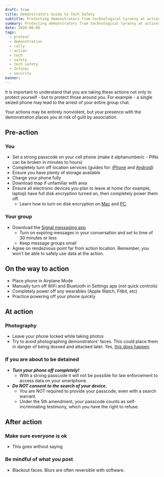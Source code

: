 ```yaml
---
draft: true
title: Demonstrators Guide to Tech Safety
subtitle: Protecting demonstrators from technological tyranny at actions
summary: Protecting demonstrators from technological tyranny at actions
date: 2020-06-06
tags:
  - protest
  - demonstration
  - rally
  - action
  - tech
  - safety
  - tech safety
  - InfoSec
  - security
banner:
---
```


It is important to understand that you are taking these actions not only to protect yourself - but to protect those around you. For example - a single seized phone may lead to the arrest of your entire group chat.

Your actions may be entirely nonviolent, but your presence with the demonstration places you at risk of guilt by association.

## Pre-action

### You

- Set a strong passcode on your cell phone (make it alphanumberic - PINs can be broken in minutes to hours)
- Completely turn off location services (guides for: [iPhone](https://support.apple.com/en-us/HT207092) and [Android](https://support.google.com/accounts/answer/3467281?hl=en))
- Ensure you have plenty of storage available
- Charge your phone fully
- Download map if unfamiliar with area
- Ensure all electronic devices you plan to leave at home (for example, laptop) have full disk encryption turned on, then completely power them off.
  - Learn how to turn on disk encryption on [Mac](https://support.apple.com/en-us/HT204837) and [PC](https://support.microsoft.com/en-us/help/4502379/windows-10-device-encryption).

### Your group

- Download the [Signal messaging app](https://signal.org)
  - Turn on expiring messages in your conversation and set to time of 30 minutes or less
  - Keep message groups small
- Agree on rendezvous point far from action location. Remember, you won't be able to safely use data at the action.

## On the way to action

- Place phone in Airplane Mode
- Manually turn off WiFi and Bluetooth in Settings app (not quick controls)
- Completely power off any wearables (Apple Watch, Fitbit, etc)
- Practice powering off your phone quickly

## At action

### Photography

- Leave your phone locked while taking photos
- Try to avoid photographing demonstrators' faces. This could place them in danger of being doxxed and attacked later. Yes, [this *does* happen](https://www.nbcnews.com/news/us-news/puzzling-number-men-tied-ferguson-protests-have-died-n984261).

### If you are about to be detained

- ***Turn your phone off completely!***
  - With a strong passcode it will not be possible for law enforcement to access data on your smartphone.
- ***Do NOT consent to the search of your device.***
  - You are NOT required to provide your passcode, even with a search warrant.
  - Under the 5th amendment, your passcode counts as self-incriminating testimony, which you have the right to refuse.

## After action

### Make sure everyone is ok

- This goes without saying

### Be mindful of what you post

- Blackout faces. Blurs are often reversible with software.